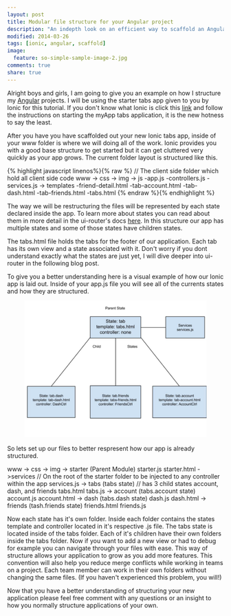 ```yaml
---
layout: post
title: Modular file structure for your Angular project
description: "An indepth look on an efficient way to scaffold an Angular App"
modified: 2014-03-26
tags: [ionic, angular, scaffold]
image:
  feature: so-simple-sample-image-2.jpg
comments: true
share: true
---
```


Alright boys and girls, I am going to give you an example on how I structure my [Angular](https://angularjs.org/) projects. I will be using the starter tabs app given to you by Ionic for this tutorial. If you don't know what Ionic is click this [link](http://ionicframework.com/getting-started/) and follow the instructions on starting the myApp tabs application, it is the new hotness to say the least.

After you have you have scaffolded out your new Ionic tabs app, inside of your www folder is where we will doing all of the work. Ionic provides you with a good base structure to get started but it can get cluttered very quickly as your app grows. The current folder layout is structured like this.

{% highlight javascript linenos%}{% raw %}
// The client side folder which hold all client side code
www
  -> css
  -> img
  -> js
      -app.js
      -controllers.js
      -services.js
  -> templates
      -friend-detail.html
      -tab-account.html
      -tab-dash.html
      -tab-friends.html
      -tabs.html
{% endraw %}{% endhighlight %}

The way we will be restructuring the files will be represented by each state declared inside the app. To learn more about states you can read about them in more detail in the ui-router's docs [here](http://angular-ui.github.io/ui-router/site/#/api/ui.router). In this structure our app has multiple states and some of those states have children states.

The tabs.html file holds the tabs for the footer of our application. Each tab has its own view and a state associated with it. Don't worry if you dont understand exactly what the states are just yet, I will dive deeper into ui-router in the following blog post.

To give you a better understanding here is a visual example of how our Ionic app is laid out. Inside of your app.js file you will see all of the currents states and how they are structured.

<figure>
  <img src="/images/filestructure.jpg">
</figure>

So lets set up our files to better respresent how our app is already structured.

www
  -> css
  -> img
  -> starter (Parent Module)
        starter.js
        starter.html
    ->services // On the root of the starter folder to be injected to any controller within the app
        services.js
    -> tabs (tabs state) // has 3 child states account, dash, and friends
        tabs.html
        tabs.js
      -> account (tabs.account state)
            account.js
            account.html
      -> dash (tabs.dash state)
            dash.js
            dash.html
      -> friends (tash.friends state)
            friends.html
            friends.js

Now each state has it's own folder. Inside each folder contains the states template and controller located in it's respective .js file. The tabs state is located inside of the tabs folder. Each of it's children have their own folders inside the tabs folder. Now if you want to add a new view or had to debug for example you can navigate through your files with ease. This way of structure allows your application to grow as you add more features. This convention will also help you reduce merge conflicts while working in teams on a project. Each team member can work in their own folders without changing the same files. (If you haven't experienced this problem, you will!)

Now that you have a better understanding of structuring your new application please feel free comment with any questions or an insight to how you normally structure applications of your own.




